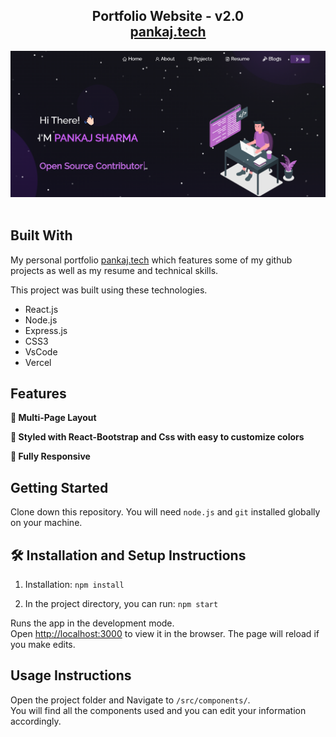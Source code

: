 <h2 align="center">
  Portfolio Website - v2.0<br/>
  <a href="https://pankajsportfolio.netlify.app/" target="_blank">pankaj.tech</a>
</h2>
<div align="center">
  <img alt="Demo" src="./Images/Port.png" />
</div>

<br/>

## Built With

My personal portfolio <a href="https://pankajsportfolio.netlify.app/" target="_blank">pankaj.tech</a> which features some of my github projects as well as my resume and technical skills.<br/>

This project was built using these technologies.

- React.js
- Node.js
- Express.js
- CSS3
- VsCode
- Vercel

## Features

**📖 Multi-Page Layout**

**🎨 Styled with React-Bootstrap and Css with easy to customize colors**

**📱 Fully Responsive**

## Getting Started

Clone down this repository. You will need `node.js` and `git` installed globally on your machine.

## 🛠 Installation and Setup Instructions

1. Installation: `npm install`

2. In the project directory, you can run: `npm start`

Runs the app in the development mode.\
Open [http://localhost:3000](http://localhost:3000) to view it in the browser.
The page will reload if you make edits.

## Usage Instructions

Open the project folder and Navigate to `/src/components/`. <br/>
You will find all the components used and you can edit your information accordingly.


